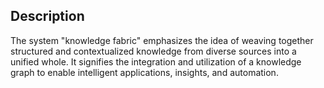 ## Description

The system "knowledge fabric" emphasizes the idea of weaving together structured and contextualized knowledge from diverse sources into a unified whole. 
It signifies the integration and utilization of a knowledge graph to enable intelligent applications, insights, and automation.